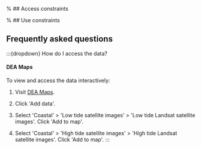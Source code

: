 % ## Access constraints

% ## Use constraints

## Frequently asked questions

:::{dropdown} How do I access the data?
#### DEA Maps

To view and access the data interactively:

1) Visit [DEA Maps](https://maps.dea.ga.gov.au).

2) Click 'Add data'.

3) Select 'Coastal' > 'Low tide satellite images' > 'Low tide Landsat satellite images'. Click 'Add to map'.

4) Select 'Coastal' > 'High tide satellite images' > 'High tide Landsat satellite images'. Click 'Add to map'.
:::

